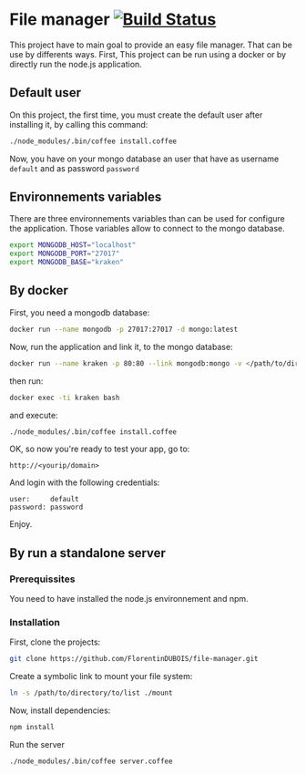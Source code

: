 # File manager [![Build Status](https://travis-ci.org/FlorentinDUBOIS/kraken.svg?branch=v2)](https://travis-ci.org/FlorentinDUBOIS/kraken)

This project have to main goal to provide an easy file manager. That can be use by differents ways. First, This project can be run using a docker or by directly run the node.js application.

## Default user

On this project, the first time, you must create the default user after installing it, by calling this command:

```bash
./node_modules/.bin/coffee install.coffee
```

Now, you have on your mongo database an user that have as username `default` and as password `password`

## Environnements variables

There are three environnements variables than can be used for configure the application. Those variables allow to connect to the mongo database.

```bash
export MONGODB_HOST="localhost"
export MONGODB_PORT="27017"
export MONGODB_BASE="kraken"
```

## By docker

First, you need a mongodb database:

```bash
docker run --name mongodb -p 27017:27017 -d mongo:latest
```

Now, run the application and link it, to the mongo database:

```bash
docker run --name kraken -p 80:80 --link mongodb:mongo -v </path/to/directory/to/list>:/usr/src/app/mount -e MONGODB_HOST="mongodb" -e MONGODB_PORT="27017" -e MONGODB_BASE="kraken" -d florentindubois/infrastructure:kraken 
```
then run:

```bash
docker exec -ti kraken bash
```

and execute:

```bash
./node_modules/.bin/coffee install.coffee
```

OK, so now you're ready to test your app, go to:

```
http://<yourip/domain>
```

And login with the following credentials:

```
user:     default
password: password
```

Enjoy.


## By run a standalone server
### Prerequissites

You need to have installed the node.js environnement and npm.

### Installation

First, clone the projects:

```bash
git clone https://github.com/FlorentinDUBOIS/file-manager.git
```

Create a symbolic link to mount your file system:

```bash
ln -s /path/to/directory/to/list ./mount
```

Now, install dependencies:

```bash
npm install
```

Run the server

```bash
./node_modules/.bin/coffee server.coffee
```
